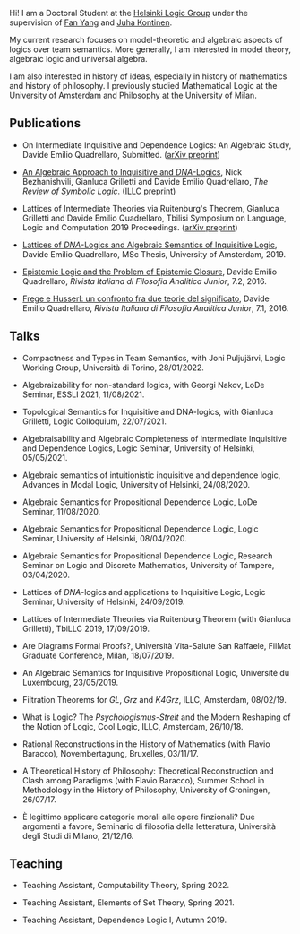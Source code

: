 <meta name="google-site-verification" content="XI55gdJiJFBpYrG1tiMydZhBJhIfqUSfel6nLqi_2FQ" />

Hi! I am a Doctoral Student at the [Helsinki Logic Group](https://wiki.helsinki.fi/display/Logic/Home) under the supervision of [Fan Yang](https://sites.google.com/site/fanyanghp/) and [Juha Kontinen](https://www.mv.helsinki.fi/home/jkontine/). 

My current research focuses on model-theoretic and algebraic aspects of logics over team semantics. More generally, I am interested in model theory, algebraic logic and universal algebra.

I am also interested in history of ideas, especially in history of mathematics and history of philosophy. I previously studied Mathematical Logic at the University of Amsterdam and Philosophy at the University of Milan.

## Publications

- On Intermediate Inquisitive and Dependence Logics: An Algebraic Study, Davide Emilio Quadrellaro, Submitted. ([arXiv preprint](https://arxiv.org/abs/2104.00981))

- [An Algebraic Approach to Inquisitive and _DNA_-Logics](https://www.doi.org/10.1017/S175502032100054X), Nick Bezhanishvili, Gianluca Grilletti and Davide Emilio Quadrellaro, _The Review of Symbolic Logic_. ([ILLC preprint](https://eprints.illc.uva.nl/1739/1/Paper.pdf))

- Lattices of Intermediate Theories via Ruitenburg's Theorem, Gianluca Grilletti and Davide Emilio Quadrellaro, Tbilisi Symposium on Language, Logic and Computation 2019 Proceedings. ([arXiv preprint](https://arxiv.org/abs/2004.00989))

- [Lattices of _DNA_-Logics and Algebraic Semantics of Inquisitive Logic](https://eprints.illc.uva.nl/1722/1/MoL-2019-25.text.pdf), Davide Emilio Quadrellaro, MSc Thesis, University of Amsterdam, 2019.

- [Epistemic Logic and the Problem of Epistemic Closure](https://riviste.unimi.it/index.php/rifanalitica/article/view/11089), Davide Emilio Quadrellaro, _Rivista Italiana di Filosofia Analitica Junior_, 7.2, 2016.

-  [Frege e Husserl: un confronto fra due teorie del significato](https://riviste.unimi.it/index.php/rifanalitica/article/view/7114), Davide Emilio Quadrellaro, _Rivista Italiana di Filosofia Analitica Junior_, 7.1, 2016.


## Talks

- Compactness and Types in Team Semantics, with Joni Puljujärvi, Logic Working Group, Università di Torino, 28/01/2022.

- Algebraizability for non-standard logics, with Georgi Nakov, LoDe Seminar, ESSLI 2021, 11/08/2021.

- Topological Semantics for Inquisitive and DNA-logics, with Gianluca Grilletti, Logic Colloquium, 22/07/2021.

- Algebraisability and Algebraic Completeness of Intermediate Inquisitive and Dependence Logics, Logic Seminar, University of Helsinki, 05/05/2021.

- Algebraic semantics of intuitionistic inquisitive and dependence logic, Advances in Modal Logic, University of Helsinki, 24/08/2020.

- Algebraic Semantics for Propositional Dependence Logic, LoDe Seminar, 11/08/2020.

- Algebraic Semantics for Propositional Dependence Logic, Logic Seminar, University of Helsinki, 08/04/2020.

- Algebraic Semantics for Propositional Dependence Logic, Research Seminar on Logic and Discrete Mathematics, University of Tampere, 03/04/2020.

- Lattices of _DNA_-logics and applications to Inquisitive Logic, Logic Seminar, University of Helsinki, 24/09/2019.

- Lattices of Intermediate Theories via Ruitenburg Theorem (with Gianluca Grilletti), TbiLLC 2019, 17/09/2019.


- Are Diagrams Formal Proofs?, Università Vita-Salute San Raffaele, FilMat Graduate Conference, Milan, 18/07/2019.


- An Algebraic Semantics for Inquisitive Propositional Logic, Université du Luxembourg, 23/05/2019.


- Filtration Theorems for _GL_, _Grz_ and _K4Grz_, ILLC, Amsterdam, 08/02/19.

			
- What is Logic? The _Psychologismus-Streit_ and the Modern Reshaping of the Notion of Logic, Cool Logic, ILLC, Amsterdam, 26/10/18.


- Rational Reconstructions in the History of Mathematics (with Flavio Baracco), Novembertagung, Bruxelles, 03/11/17.	


- A Theoretical History of Philosophy: Theoretical Reconstruction and Clash among Paradigms (with Flavio Baracco), Summer School in Methodology in the History of Philosophy, University of Groningen, 26/07/17.

			
- È  legittimo applicare categorie morali alle opere finzionali? Due argomenti a favore, Seminario di filosofia della letteratura, Università degli Studi di Milano, 21/12/16.


## Teaching

- Teaching Assistant, Computability Theory, Spring 2022.

- Teaching Assistant, Elements of Set Theory, Spring 2021.

- Teaching Assistant, Dependence Logic I, Autumn 2019.
